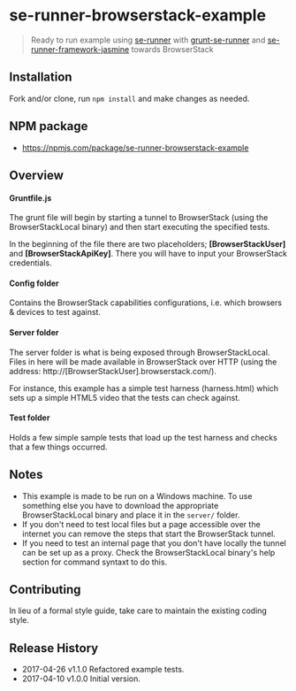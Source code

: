 # se-runner-browserstack-example

> Ready to run example using [se-runner](https://github.com/Hyddan/se-runner#readme) with [grunt-se-runner](https://github.com/Hyddan/grunt-se-runner#readme) and [se-runner-framework-jasmine](https://github.com/Hyddan/se-runner-framework-jasmine#readme) towards BrowserStack

## Installation
Fork and/or clone, run `npm install` and make changes as needed.

## NPM package
* https://npmjs.com/package/se-runner-browserstack-example

## Overview
#### Gruntfile.js
The grunt file will begin by starting a tunnel to BrowserStack (using the BrowserStackLocal binary) and then start executing the specified tests.

In the beginning of the file there are two placeholders; **[BrowserStackUser]** and **[BrowserStackApiKey]**. There you will have to input your BrowserStack credentials.

#### Config folder
Contains the BrowserStack capabilities configurations, i.e. which browsers & devices to test against.

#### Server folder
The server folder is what is being exposed through BrowserStackLocal. Files in here will be made available in BrowserStack over HTTP (using the address: http://[BrowserStackUser].browserstack.com/).

For instance, this example has a simple test harness (harness.html) which sets up a simple HTML5 video that the tests can check against.

#### Test folder
Holds a few simple sample tests that load up the test harness and checks that a few things occurred.

## Notes
* This example is made to be run on a Windows machine. To use something else you have to download the appropriate BrowserStackLocal binary and place it in the `server/` folder.
* If you don't need to test local files but a page accessible over the internet you can remove the steps that start the BrowserStack tunnel.
* If you need to test an internal page that you don't have locally the tunnel can be set up as a proxy. Check the BrowserStackLocal binary's help section for command syntaxt to do this.

## Contributing
In lieu of a formal style guide, take care to maintain the existing coding style.

## Release History

 * 2017-04-26   v1.1.0   Refactored example tests.
 * 2017-04-10   v1.0.0   Initial version.